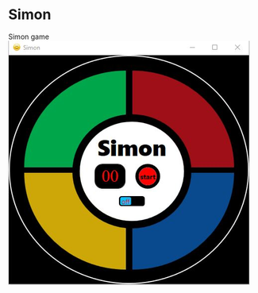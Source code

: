 # Simon
 Simon game
![Alt text](https://github.com/DjukicBogdan/Simon/blob/master/Simon.JPG?raw=true "Simon")

